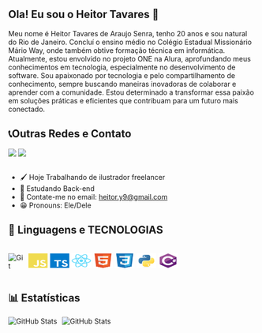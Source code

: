 ## Ola! Eu sou o Heitor Tavares 🖖

Meu nome é Heitor Tavares de Araujo Senra, tenho 20 anos e sou natural do Rio de Janeiro. Concluí o ensino médio no Colégio Estadual Missionário Mário Way, onde também obtive formação técnica em informática. Atualmente, estou envolvido no projeto ONE na Alura, aprofundando meus conhecimentos em tecnologia, especialmente no desenvolvimento de software. Sou apaixonado por tecnologia e pelo compartilhamento de conhecimento, sempre buscando maneiras inovadoras de colaborar e aprender com a comunidade. Estou determinado a transformar essa paixão em soluções práticas e eficientes que contribuam para um futuro mais conectado.

## 📞Outras Redes e Contato

<div>
  <a href = "mailto:heitor.y9@gmail.com"><img src="https://img.shields.io/badge/-Gmail-%23333?style=for-the-badge&logo=gmail&logoColor=white" target="_blank"></a>
  <a href="https://www.linkedin.com/in/heitor-tavares-03453a255/" target="_blank"><img src="https://img.shields.io/badge/-LinkedIn-%230077B5?style=for-the-badge&logo=linkedin&logoColor=white" target="_blank"></a>
  
</div>


##

  - 🖌️ Hoje Trabalhando de ilustrador freelancer
  - 🌱 Estudando Back-end
  - 📖 Contate-me no email: heitor.y9@gmail.com
  - 😁 Pronouns: Ele/Dele

## 🤖 Linguagens e TECNOLOGIAS

<div style="display: inline_block"><br>
  <img align="center" alt="Rafa-Js" height="30" width="40" src="https://raw.githubusercontent.com/devicons/devicon/master/icons/javascript/javascript-plain.svg">
  <img align="center" alt="Rafa-Ts" height="30" width="40" src="https://raw.githubusercontent.com/devicons/devicon/master/icons/typescript/typescript-plain.svg">
  <img align="center" alt="Rafa-React" height="30" width="40" src="https://raw.githubusercontent.com/devicons/devicon/master/icons/react/react-original.svg">
  <img align="center" alt="Rafa-HTML" height="30" width="40" src="https://raw.githubusercontent.com/devicons/devicon/master/icons/html5/html5-original.svg">
  <img align="center" alt="Rafa-CSS" height="30" width="40" src="https://raw.githubusercontent.com/devicons/devicon/master/icons/css3/css3-original.svg">
  <img align="center" alt="Rafa-Python" height="30" width="40" src="https://raw.githubusercontent.com/devicons/devicon/master/icons/python/python-original.svg">
  <img align="center" alt="Rafa-Csharp" height="30" width="40" src="https://raw.githubusercontent.com/devicons/devicon/master/icons/csharp/csharp-original.svg">
  <img 
    align="left" 
    alt="Git" 
    title="Git"
    width="30px" 
    style="padding-right: 10px;" 
    src="https://cdn.jsdelivr.net/gh/devicons/devicon@latest/icons/git/git-original.svg" 
/>

<br/>
<br/>

</div>

## 📊 Estatísticas 

<p>
  <img 
    align="left" 
    alt="GitHub Stats" 
    height="200" 
    style="padding-right: 10px;" 
    src="https://github-readme-stats.vercel.app/api?username=Heitory9&show_icons=true&theme=dracula&include_all_commits=true&locale=pt-br" 
  />

<img 
      align="left" 
      alt="GitHub Stats" 
      height="200" 
      src="https://github-readme-stats.vercel.app/api/top-langs/?username=Heitory9&theme=dracula&layout=compact&custom_title=Tecnologias&langs_count=9" 
  />

</p>


